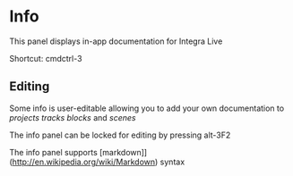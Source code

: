 # Info
This panel displays in-app documentation for Integra Live

Shortcut: <span class="mac-only">cmd</span><span class="windows-only">ctrl</span>-3

## Editing

Some info is user-editable allowing you to add your own documentation to *projects* *tracks* *blocks* and *scenes*

The info panel can be locked for editing by pressing <span class="mac-only">alt-3</span><span class="windows-only">F2</span>

The info panel supports [markdown]](http://en.wikipedia.org/wiki/Markdown) syntax

